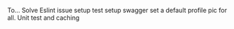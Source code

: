 To... Solve Eslint issue
setup test 
setup swagger
set a default profile pic for all.
Unit test
and caching
